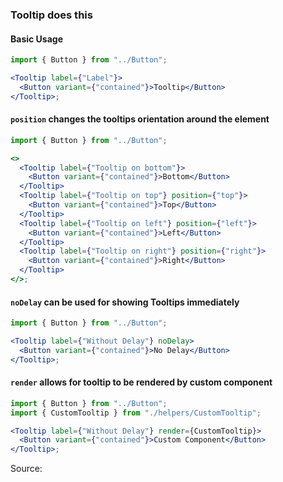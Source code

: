 ### Tooltip does this

#### Basic Usage

```jsx
import { Button } from "../Button";

<Tooltip label={"Label"}>
  <Button variant={"contained"}>Tooltip</Button>
</Tooltip>;
```

#### `position` changes the tooltips orientation around the element

```jsx padded
import { Button } from "../Button";

<>
  <Tooltip label={"Tooltip on bottom"}>
    <Button variant={"contained"}>Bottom</Button>
  </Tooltip>
  <Tooltip label={"Tooltip on top"} position={"top"}>
    <Button variant={"contained"}>Top</Button>
  </Tooltip>
  <Tooltip label={"Tooltip on left"} position={"left"}>
    <Button variant={"contained"}>Left</Button>
  </Tooltip>
  <Tooltip label={"Tooltip on right"} position={"right"}>
    <Button variant={"contained"}>Right</Button>
  </Tooltip>
</>;
```

#### `noDelay` can be used for showing Tooltips immediately

```jsx
import { Button } from "../Button";

<Tooltip label={"Without Delay"} noDelay>
  <Button variant={"contained"}>No Delay</Button>
</Tooltip>;
```

#### `render` allows for tooltip to be rendered by custom component

```jsx
import { Button } from "../Button";
import { CustomTooltip } from "./helpers/CustomTooltip";

<Tooltip label={"Without Delay"} render={CustomTooltip}>
  <Button variant={"contained"}>Custom Component</Button>
</Tooltip>;
```

Source:

```js { "file": "./Tooltip.js" }
```
